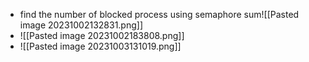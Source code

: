 - find the number of blocked process using semaphore sum![[Pasted image 20231002132831.png]]
- ![[Pasted image 20231002183808.png]]
- ![[Pasted image 20231003131019.png]]